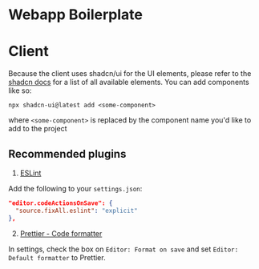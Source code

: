 # Webapp Boilerplate

# Client

Because the client uses shadcn/ui for the UI elements, please refer to the [shadcn docs](https://ui.shadcn.com/docs) for a list of all available elements. You can add components like so:

```
npx shadcn-ui@latest add <some-component>
```

where `<some-component>` is replaced by the component name you'd like to add to the project

## Recommended plugins

1. [ESLint](https://marketplace.visualstudio.com/items?itemName=dbaeumer.vscode-eslint)

Add the following to your `settings.json`:

```json
"editor.codeActionsOnSave": {
  "source.fixAll.eslint": "explicit"
},
```

2. [Prettier - Code formatter](https://marketplace.visualstudio.com/items?itemName=esbenp.prettier-vscode)

In settings, check the box on `Editor: Format on save` and set `Editor: Default formatter` to Prettier.
